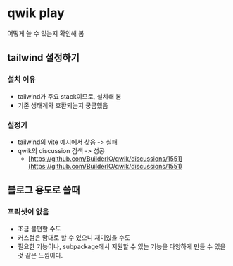 # qwik play
어떻게 쓸 수 있는지 확인해 봄

## tailwind 설정하기
### 설치 이유
- tailwind가 주요 stack이므로, 설치해 봄
- 기존 생태계와 호환되는지 궁금했음

### 설정기
- tailwind의 vite 예시에서 찾음 -> 실패
- qwik의 discussion 검색 -> 성공
    - [https://github.com/BuilderIO/qwik/discussions/1551](https://github.com/BuilderIO/qwik/discussions/1551)
## 블로그 용도로 쓸때
### 프리셋이 없음
- 조금 불편할 수도
- 커스텀은 맘대로 할 수 있으니 재미있을 수도
- 필요한 기능이나, subpackage에서 지원할 수 있는 기능을 다양하게 만들 수 있을 것 같은 느낌이다.
